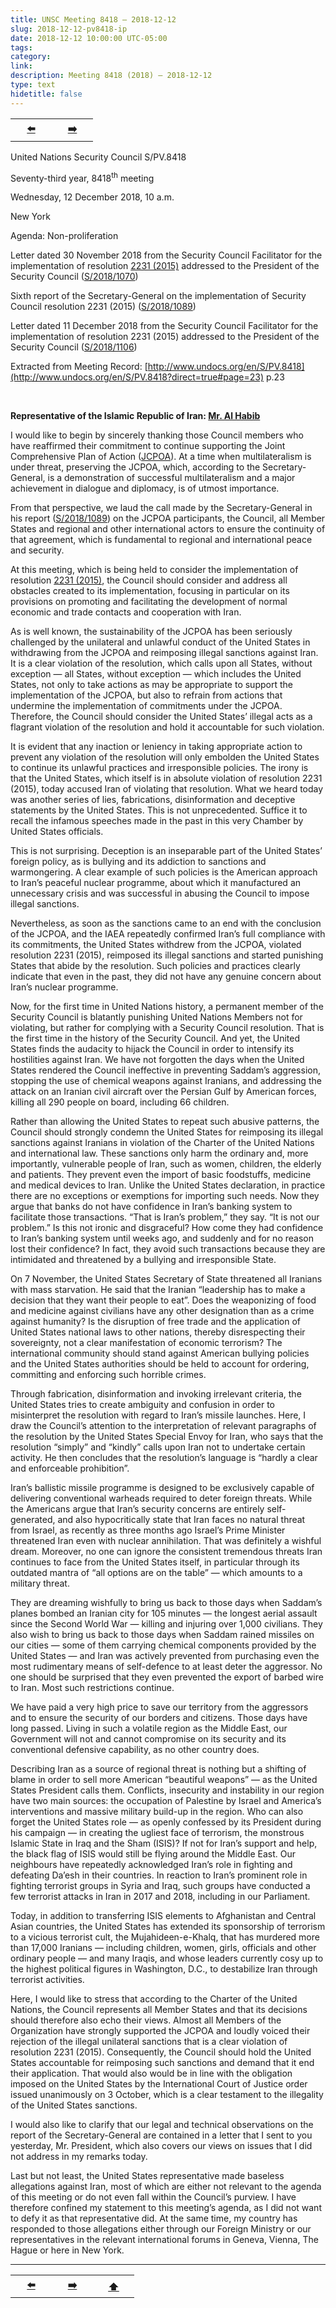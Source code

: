 ```yaml
---
title: UNSC Meeting 8418 – 2018-12-12
slug: 2018-12-12-pv8418-ip
date: 2018-12-12 10:00:00 UTC-05:00
tags: 
category: 
link: 
description: Meeting 8418 (2018) – 2018-12-12 
type: text
hidetitle: false
---
```


<table><tr>
  <th scope="col" style="width: 50px;"><a href="/en/statement1/introduction1/">⬅️</a></th>
  <th scope="col" style="width: 50px;"><a href="/en/statement1/2019-06-26-pv8564-ip/">➡️</a></th>    
</tr></table>

United Nations Security Council S/PV.8418

Seventy-third year, 8418<sup>th</sup> meeting

Wednesday, 12 December 2018, 10 a.m.

New York

Agenda: Non-proliferation

Letter dated 30 November 2018 from the Security Council Facilitator for the implementation of resolution [2231 (2015)](https://docs.un.org/en/S/RES/2231%282015%29?direct=true) addressed to the President of the Security Council ([S/2018/1070](https://docs.un.org/en/S/2018/1070?direct=true))

Sixth report of the Secretary-General on the implementation of Security Council resolution 2231 (2015) ([S/2018/1089](https://docs.un.org/en/S/2018/1089?direct=true))

Letter dated 11 December 2018 from the Security Council Facilitator for the implementation of resolution 2231 (2015) addressed to the President of the Security Council ([S/2018/1106](https://docs.un.org/en/S/2018/1106?direct=true))

Extracted from Meeting Record: [http://www.undocs.org/en/S/PV.8418](http://www.undocs.org/en/S/PV.8418?direct=true#page=23) p.23

<br>

**Representative of the Islamic Republic of Iran: [Mr. Al Habib](https://en.wikipedia.org/wiki/Es%27hagh_Al_Habib )**
<!--Es'hagh Al Habib https://en.wikipedia.org/wiki/Es%27hagh_Al_Habib  reserved no-info in Wiki -->

I would like to begin by sincerely thanking those Council members who have reaffirmed their commitment to continue supporting the Joint Comprehensive Plan of Action ([JCPOA](https://docs.un.org/en/S/RES/2231%282015%29?&page=8)). At a time when multilateralism is under threat, preserving the JCPOA, which, according to the Secretary-General, is a demonstration of successful multilateralism and a major achievement in dialogue and diplomacy, is of utmost importance.

From that perspective, we laud the call made by the Secretary-General in his report ([S/2018/1089](https://docs.un.org/en/S/2018/1089?direct=true)) on the JCPOA participants, the Council, all Member States and regional and other international actors to ensure the continuity of that agreement, which is fundamental to regional and international peace and security. 

At this meeting, which is being held to consider the implementation of resolution [2231 (2015)](https://docs.un.org/en/S/RES/2231%282015%29?direct=true), the Council should consider and address all obstacles created to its implementation, focusing in particular on its provisions on promoting and facilitating the development of normal economic and trade contacts and cooperation with Iran.

As is well known, the sustainability of the JCPOA has been seriously challenged by the unilateral and unlawful conduct of the United States in withdrawing from the JCPOA and reimposing illegal sanctions against Iran. It is a clear violation of the resolution, which calls upon all States, without exception — all States, without exception — which includes the United States, not only to take actions as may be appropriate to support the implementation of the JCPOA, but also to refrain from actions that undermine the implementation of commitments under the JCPOA. Therefore, the Council should consider the United States’ illegal acts as a flagrant violation of the resolution and hold it accountable for such violation.

It is evident that any inaction or leniency in taking appropriate action to prevent any violation of the resolution will only embolden the United States to continue its unlawful practices and irresponsible policies. The irony is that the United States, which itself is in absolute violation of resolution 2231 (2015), today accused Iran of violating that resolution. What we heard today was another series of lies, fabrications, disinformation and deceptive statements by the United States. This is not unprecedented. Suffice it to recall the infamous speeches made in the past in this very Chamber by United States officials.

This is not surprising. Deception is an inseparable part of the United States’ foreign policy, as is bullying and its addiction to sanctions and warmongering. A clear example of such policies is the American approach to Iran’s peaceful nuclear programme, about which it manufactured an unnecessary crisis and was successful in abusing the Council to impose illegal sanctions.

Nevertheless, as soon as the sanctions came to an end with the conclusion of the JCPOA, and the IAEA repeatedly confirmed Iran’s full compliance with its commitments, the United States withdrew from the JCPOA, violated resolution 2231 (2015), reimposed its illegal sanctions and started punishing States that abide by the resolution. Such policies and practices clearly indicate that even in the past, they did not have any genuine concern about Iran’s nuclear programme.

Now, for the first time in United Nations history, a permanent member of the Security Council is blatantly punishing United Nations Members not for violating, but rather for complying with a Security Council resolution. That is the first time in the history of the Security Council. And yet, the United States finds the audacity to hijack the Council in order to intensify its hostilities against Iran. We have not forgotten the days when the United States rendered the Council ineffective in preventing Saddam’s aggression, stopping the use of chemical weapons against Iranians, and addressing the attack on an Iranian civil aircraft over the Persian Gulf by American forces, killing all 290 people on board, including 66 children.

Rather than allowing the United States to repeat such abusive patterns, the Council should strongly condemn the United States for reimposing its illegal sanctions against Iranians in violation of the Charter of the United Nations and international law. These sanctions only harm the ordinary and, more importantly, vulnerable people of Iran, such as women, children, the elderly and patients. They prevent even the import of basic foodstuffs, medicine and medical devices to Iran. Unlike the United States declaration, in practice there are no exceptions or exemptions for importing such needs. Now they argue that banks do not have confidence in Iran’s banking system to facilitate those transactions. “That is Iran’s problem,” they say. “It is not our problem.” Is this not ironic and disgraceful? How come they had confidence to Iran’s banking system until weeks ago, and suddenly and for no reason lost their confidence? In fact, they avoid such transactions because they are intimidated and threatened by a bullying and irresponsible State.

On 7 November, the United States Secretary of State threatened all Iranians with mass starvation. He said that the Iranian “leadership has to make a decision that they want their people to eat”. Does the weaponizing of food and medicine against civilians have any other designation than as a crime against humanity? Is the disruption of free trade and the application of United States national laws to other nations, thereby disrespecting their sovereignty, not a clear manifestation of economic terrorism? The international community should stand against American bullying policies and the United States authorities should be held to account for ordering, committing and enforcing such horrible crimes.

Through fabrication, disinformation and invoking irrelevant criteria, the United States tries to create ambiguity and confusion in order to misinterpret the resolution with regard to Iran’s missile launches. Here, I draw the Council’s attention to the interpretation of relevant paragraphs of the resolution by the United States Special Envoy for Iran, who says that the resolution “simply” and “kindly” calls upon Iran not to undertake certain activity. He then concludes that the resolution’s language is “hardly a clear and enforceable prohibition”.

Iran’s ballistic missile programme is designed to be exclusively capable of delivering conventional warheads required to deter foreign threats. While the Americans argue that Iran’s security concerns are entirely self-generated, and also hypocritically state that Iran faces no natural threat from Israel, as recently as three months ago Israel’s Prime Minister threatened Iran even with nuclear annihilation. That was definitely a wishful dream. Moreover, no one can ignore the consistent tremendous threats Iran continues to face from the United States itself, in particular through its outdated mantra of “all options are on the table” — which amounts to a military threat.

They are dreaming wishfully to bring us back to those days when Saddam’s planes bombed an Iranian city for 105 minutes — the longest aerial assault since the Second World War — killing and injuring over 1,000 civilians. They also wish to bring us back to those days when Saddam rained missiles on our cities — some of them carrying chemical components provided by the United States — and Iran was actively prevented from purchasing even the most rudimentary means of self-defence to at least deter the aggressor. No one should be surprised that they even prevented the export of barbed wire to Iran. Most such restrictions continue.

We have paid a very high price to save our territory from the aggressors and to ensure the security of our borders and citizens. Those days have long passed. Living in such a volatile region as the Middle East, our Government will not and cannot compromise on its security and its conventional defensive capability, as no other country does.

Describing Iran as a source of regional threat is nothing but a shifting of blame in order to sell more American “beautiful weapons” — as the United States President calls them. Conflicts, insecurity and instability in our region have two main sources: the occupation of Palestine by Israel and America’s interventions and massive military build-up in the region. Who can also forget the United States role — as openly confessed by its President during his campaign — in creating the ugliest face of terrorism, the monstrous Islamic State in Iraq and the Sham (ISIS)? If not for Iran’s support and help, the black flag of ISIS would still be flying around the Middle East. Our neighbours have repeatedly acknowledged Iran’s role in fighting and defeating Da’esh in their countries. In reaction to Iran’s prominent role in fighting terrorist groups in Syria and Iraq, such groups have conducted a few terrorist attacks in Iran in 2017 and 2018, including in our Parliament.

Today, in addition to transferring ISIS elements to Afghanistan and Central Asian countries, the United States has extended its sponsorship of terrorism to a vicious terrorist cult, the Mujahideen-e-Khalq, that has murdered more than 17,000 Iranians — including children, women, girls, officials and other ordinary people — and many Iraqis, and whose leaders currently cosy up to the highest political figures in Washington, D.C., to destabilize Iran through terrorist activities.

Here, I would like to stress that according to the Charter of the United Nations, the Council represents all Member States and that its decisions should therefore also echo their views. Almost all Members of the Organization have strongly supported the JCPOA and loudly voiced their rejection of the illegal unilateral sanctions that is a clear violation of resolution 2231 (2015). Consequently, the Council should hold the United States accountable for reimposing such sanctions and demand that it end their application. That would also would be in line with the obligation imposed on the United States by the International Court of Justice order issued unanimously on 3 October, which is a clear testament to the illegality of the United States sanctions.

I would also like to clarify that our legal and technical observations on the report of the Secretary-General are contained in a letter that I sent to you yesterday, Mr. President, which also covers our views on issues that I did not address in my remarks today.

Last but not least, the United States representative made baseless allegations against Iran, most of which are either not relevant to the agenda of this meeting or do not even fall within the Council’s purview. I have therefore confined my statement to this meeting’s agenda, as I did not want to defy it as that representative did. At the same time, my country has responded to those allegations either through our Foreign Ministry or our representatives in the relevant international forums in Geneva, Vienna, The Hague or here in New York.

<hr>
<table><tr>
  <th scope="col" style="width: 50px;"><a href="/en/statement1/introduction1/">⬅️</a></th>
  <th scope="col" style="width: 50px;"><a href="/en/statement1/2019-06-26-pv8564-ip/">➡️</a></th>
  <th scope="col" style="width: 50px;"><a href="/en/statement1/2018-12-12-pv8418-ip/">⬆️</a></th>      
</tr></table>

